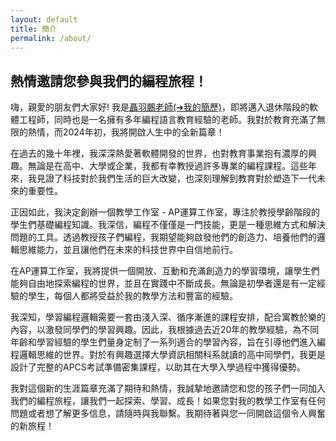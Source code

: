 ```yaml
---
layout: default
title: 簡介
permalink: /about/
---
```


## 熱情邀請您參與我們的編程旅程！

嗨，親愛的朋友們大家好! 我是[聶羽鵬老師(➔我的簡歷)]({{site.baseurl}}/aboutme)，即將邁入退休階段的軟體工程師，同時也是一名擁有多年編程語言教育經驗的老師。我對於教育充滿了無限的熱情，而2024年初，我將開啟人生中的全新篇章！

在過去的幾十年裡，我深深熱愛著軟體開發的世界，也對教育事業抱有濃厚的興趣。無論是在高中、大學或企業，我都有幸教授過許多專業的編程課程。這些年來，我見證了科技對於我們生活的巨大改變，也深刻理解到教育對於塑造下一代未來的重要性。

正因如此，我決定創辦一個教學工作室 - AP運算工作室，專注於教授學齡階段的學生們基礎編程知識。我深信，編程不僅僅是一門技能，更是一種思維方式和解決問題的工具。透過教授孩子們編程，我期望能夠啟發他們的創造力、培養他們的邏輯思維能力，並且讓他們在未來的科技世界中自信地前行。

在AP運算工作室，我將提供一個開放、互動和充滿創造力的學習環境，讓學生們能夠自由地探索編程的世界，並且在實踐中不斷成長。無論是初學者還是有一定經驗的學生，每個人都將受益於我的教學方法和豐富的經驗。

我深知，學習編程邏輯需要一套由淺入深、循序漸進的課程安排，配合寓教於樂的內容，以激發同學們的學習興趣。因此，我根據過去近20年的教學經驗，為不同年齡和學習經驗的學生們量身定制了一系列適合的學習內容，旨在引導他們進入編程邏輯思維的世界。對於有興趣選擇大學資訊相關科系就讀的高中同學們，我更是設計了完整的APCS考試準備密集課程，以助其在大學入學過程中獲得優勢。

我對這個新的生涯篇章充滿了期待和熱情，我誠摯地邀請您和您的孩子們一同加入我們的編程旅程，讓我們一起探索、學習、成長！如果您對我的教學工作室有任何問題或者想了解更多信息，請隨時與我聯繫。我期待著與您一同開啟這個令人興奮的新旅程！

